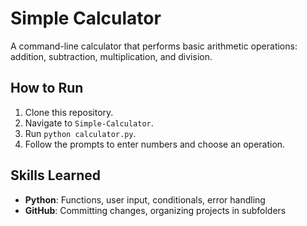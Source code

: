 # Simple Calculator
A command-line calculator that performs basic arithmetic operations: addition, subtraction, multiplication, and division.

## How to Run
1. Clone this repository.
2. Navigate to `Simple-Calculator`.
3. Run `python calculator.py`.
4. Follow the prompts to enter numbers and choose an operation.

## Skills Learned
- **Python**: Functions, user input, conditionals, error handling
- **GitHub**: Committing changes, organizing projects in subfolders